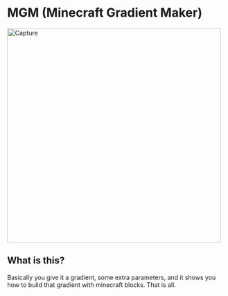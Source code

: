 # MGM (Minecraft Gradient Maker)

<img width="493" alt="Capture" src="https://github.com/user-attachments/assets/07604aaf-d011-4e49-80f4-46eefba78c4a" />

## What is this?

Basically you give it a gradient, some extra parameters, and it shows you how to build that gradient with minecraft blocks. That is all.
